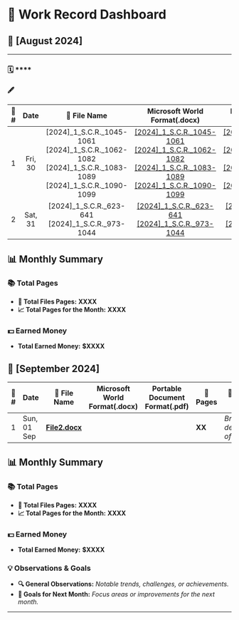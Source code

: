 # 🎯 **Work Record Dashboard**

## 📅 **[August 2024]**

---

### 🗓️ ****

#### 🖋️ 
| 🔢 **#** | **Date**    |📁 **File Name**                                                                                                     |**Microsoft World Format(.docx)**|**Portable Document Format(.pdf)**| 📄 **Pages** | **📝 Earned money**            | 
|:----------:|:-------------:|:---------------------------------------------------------------------------------------------------------------------:|:----------------------------------:|:----------------------------------:|:--------------:|:-------------------------------:|
| 1        |Fri, 30      |[2024]_1_S.C.R._1045-1061 [2024]_1_S.C.R._1062-1082 [2024]_1_S.C.R._1083-1089 [2024]_1_S.C.R._1090-1099           |[[2024]_1_S.C.R._1045-1061](Files/[2024]_1_S.C.R._1045-1061.docx) [[2024]_1_S.C.R._1062-1082](Files/[2024]_1_S.C.R._1062-1082.docx) [[2024]_1_S.C.R._1083-1089](Files/[2024]_1_S.C.R._1083-1089.docx) [[2024]_1_S.C.R._1090-1099](Files/[2024]_1_S.C.R._1090-1099.docx)        |[[2024]_1_S.C.R._1045-1061](Files/[2024]_1_S.C.R._1045-1061.pdf) [[2024]_1_S.C.R._1062-1082](Files/[2024]_1_S.C.R._1062-1082.pdf) [[2024]_1_S.C.R._1083-1089](Files/[2024]_1_S.C.R._1083-1089.pdf) [[2024]_1_S.C.R._1090-1099](Files/[2024]_1_S.C.R._1090-1099.pdf)                                  | **XX**       | _Brief description of File 1_  | 
| 2        |Sat, 31      |[2024]_1_S.C.R._623-641 [2024]_1_S.C.R._973-1044                                                                   |[[2024]_1_S.C.R._623-641](Files/[2024]_1_S.C.R._623-641.docx) [[2024]_1_S.C.R._973-1044](Files/[2024]_1_S.C.R._973-1044.docx)                                |[[2024]_1_S.C.R._623-641](Files/[2024]_1_S.C.R._623-641.pdf) [[2024]_1_S.C.R._973-1044](Files/[2024]_1_S.C.R._973-1044.pdf)                                  | **XX**       | _Brief description of File 2_  | 


## 📊 **Monthly Summary**

### 📚 **Total Pages**
- **📂 Total Files Pages:** **XXXX**
- **📈 Total Pages for the Month:** **XXXX**

### 💵 **Earned Money**
- **Total Earned Money:** **$XXXX**

## 📅 **[September 2024]**

| 🔢 **#** | **Date**    |📁 **File Name**                 |**Microsoft World Format(.docx)**|**Portable Document Format(.pdf)**| 📄 **Pages** | **📝 Earned money**            | 
|----------|-------------|---------------------------------|---------------------------------|----------------------------------|--------------|-------------------------------|
| 1        |Sun, 01 Sep  |[**File2.docx**](#)              |                                 |                                  | **XX**       | _Brief description of File 2_  |

## 📊 **Monthly Summary**

### 📚 **Total Pages**
- **📂 Total Files Pages:** **XXXX**
- **📈 Total Pages for the Month:** **XXXX**

### 💵 **Earned Money**
- **Total Earned Money:** **$XXXX**


### 💡 **Observations & Goals**
- **🔍 General Observations:** _Notable trends, challenges, or achievements._
- **🎯 Goals for Next Month:** _Focus areas or improvements for the next month._

---

